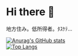# Hi there 👋
地方住み。低所得者。ﾀｽｹﾃ...
  
[![Anurag's GitHub stats](https://github-readme-stats.vercel.app/api?username=unkomorasi01)](https://github.com/anuraghazra/github-readme-stats)  
[![Top Langs](https://github-readme-stats.vercel.app/api/top-langs/?username=unkomorasi01)](https://github.com/anuraghazra/github-readme-stats)
